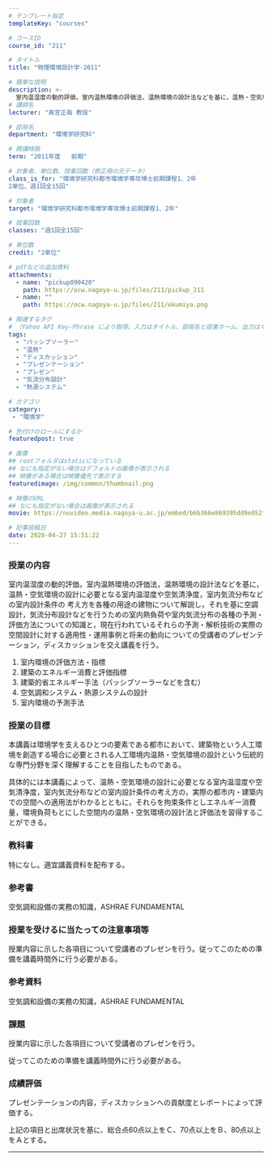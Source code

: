 ```yaml
---
# テンプレート指定
templateKey: "courses"

# コースID
course_id: "211"

# タイトル
title: "物理環境設計学-2011"

# 簡単な説明
description: >-
  室内温湿度の動的評価，室内温熱環境の評価法，温熱環境の設計法などを基に，温熱・空気環境の設計に必要となる室内温湿度や空気清浄度，室内気流分布などの室内設計条件の 考え方を各種の用途の建物について解説し，それを基に空調設計，気流分布設計などを行うための室内熱負荷や室内気流分布の各種の予測・評価方法についての知識と，現在行われているそれらの予測・解析技術の実際の空間設計に対する適用性・運用事例と将来の ....
# 講師名
lecturer: "奥宮正哉 教授"

# 部局名
department: "環境学研究科"

# 開講時限
term: "2011年度	前期"

# 対象者、単位数、授業回数（修正用の元データ）
class_is_for: "環境学研究科都市環境学専攻博士前期課程1、2年
2単位、週1回全15回"

# 対象者
target: "環境学研究科都市環境学専攻博士前期課程1、2年"

# 授業回数
classes: "週1回全15回"

# 単位数
credit: "2単位"

# pdfなどの追加資料
attachments:
  - name: "pickup090420" 
    path: https://ocw.nagoya-u.jp/files/211/pickup_211
  - name: "" 
    path: https://ocw.nagoya-u.jp/files/211/okumiya.png

# 関連するタグ
# （Yahoo API Key-Phrase により取得。入力はタイトル、部局名と授業ホーム、出力はキーフレーズ（tags））
tags:
  - "パッシブソーラー"
  - "温熱"
  - "ディスカッション"
  - "プレゼンテーション"
  - "プレゼン"
  - "気流分布設計"
  - "熱源システム"

# カテゴリ
category:
 - "環境学"

# 色付けのロールにするか
featuredpost: true

# 画像
## rootフォルダはstaticになっている
## なにも指定がない場合はデフォルトの画像が表示される
## 映像がある場合は映像優先で表示する
featuredimage: /img/common/thumbnail.png

# 映像のURL
## なにも指定がない場合は画像が表示される
movie: https://nuvideo.media.nagoya-u.ac.jp/embed/b6b366e869395dd9e052f6a26eac144bb9f59d80

# 記事投稿日
date: 2020-04-27 15:51:22
---
```


### 授業の内容

室内温湿度の動的評価，室内温熱環境の評価法，温熱環境の設計法などを基に，温熱・空気環境の設計に必要となる室内温湿度や空気清浄度，室内気流分布などの室内設計条件の 考え方を各種の用途の建物について解説し，それを基に空調設計，気流分布設計などを行うための室内熱負荷や室内気流分布の各種の予測・評価方法についての知識と，現在行われているそれらの予測・解析技術の実際の空間設計に対する適用性・運用事例と将来の動向についての受講者のプレゼンテーション，ディスカッションを交え講義を行う。 

  1. 室内環境の評価方法・指標
  2. 建築のエネルギー消費と評価指標
  3. 建築的省エネルギー手法（パッシブソーラーなどを含む）
  4. 空気調和システム・熱源システムの設計 
  5. 室内環境の予測手法








### 授業の目標

本講義は環境学を支えるひとつの要素である都市において、建築物という人工環境を創造する場合に必要とされる人工環境内温熱・空気環境の設計という伝統的な専門分野を深く理解することを目指したものである。

具体的には本講義によって、温熱・空気環境の設計に必要となる室内温湿度や空気清浄度，室内気流分布などの室内設計条件の考え方の，実際の都市内・建築内での空間への適用法がわかるとともに，それらを拘束条件としエネルギー消費量，環境負荷もとにした空間内の温熱・空気環境の設計法と評価法を習得することができる。

### 教科書

特になし。適宜講義資料を配布する。

### 参考書

空気調和設備の実務の知識，ASHRAE FUNDAMENTAL

### 授業を受けるに当たっての注意事項等

授業内容に示した各項目について受講者のプレゼンを行う。従ってこのための準備を講義時間外に行う必要がある。

### 参考資料

空気調和設備の実務の知識，ASHRAE FUNDAMENTAL

### 課題

授業内容に示した各項目について受講者のプレゼンを行う。

従ってこのための準備を講義時間外に行う必要がある。











### 成績評価

プレゼンテーションの内容，ディスカッションへの貢献度とレポートによって評価する。

上記の項目と出席状況を基に、総合点60点以上をＣ、70点以上をＢ、80点以上をＡとする。





-----